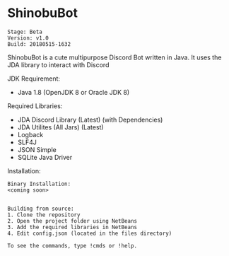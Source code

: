 # ShinobuBot
```
Stage: Beta
Version: v1.0
Build: 20180515-1632
```

ShinobuBot is a cute multipurpose Discord Bot written in Java. It uses the JDA library to interact with Discord

JDK Requirement:
- Java 1.8 (OpenJDK 8 or Oracle JDK 8)

Required Libraries:
- JDA Discord Library (Latest) (with Dependencies)
- JDA Utilites (All Jars) (Latest)
- Logback
- SLF4J
- JSON Simple
- SQLite Java Driver

Installation:
```
Binary Installation:
<coming soon>
```

```

Building from source:
1. Clone the repository
2. Open the project folder using NetBeans
3. Add the required libraries in NetBeans
4. Edit config.json (located in the files directory)

To see the commands, type !cmds or !help.
```
